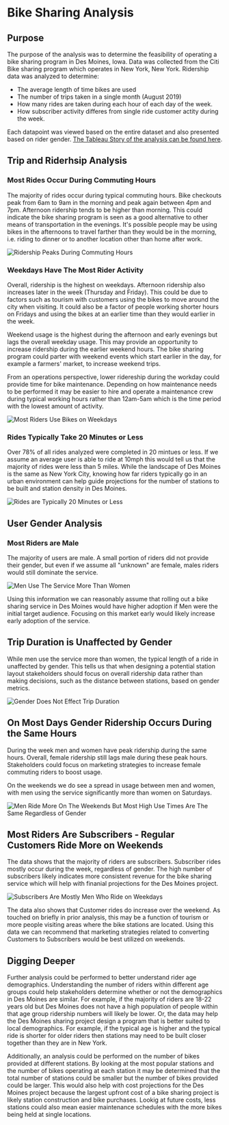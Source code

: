 # Bike Sharing Analysis

## Purpose
The purpose of the analysis was to determine the feasibility of operating a bike sharing program in Des Moines, Iowa. Data was collected from the Citi Bike sharing program which operates in New York, New York. Ridership data was analyzed to determine:
* The average length of time bikes are used 
* The number of trips taken in a single month (August 2019)
* How many rides are taken during each hour of each day of the week.
* How subscriber activity differes from single ride customer actity during the week. 

Each datapoint was viewed based on the entire dataset and also presented based on rider gender. [The Tableau Story of the analysis can be found here](https://public.tableau.com/app/profile/trey.graham/viz/CitiBikeRiderAnalysis_16232980489740/BikeUsageAnalysis). 

## Trip and Riderhsip Analysis

### Most Rides Occur During Commuting Hours
The majority of rides occur during typical commuting hours. Bike checkouts peak from 6am to 9am in the morning and peak again between 4pm and 7pm. Afternoon ridership tends to be higher than morning. This could indicate the bike sharing program is seen as a good alternative to other means of transportation in the evenings. It's possible people may be using bikes in the afternoons to travel farther than they would be in the morning, i.e. riding to dinner or to another location other than home after work. 

![Ridership Peaks During Commuting Hours](Resources/story_1.png)

### Weekdays Have The Most Rider Activity
Overall, ridership is the highest on weekdays. Afternoon ridership also increases later in the week (Thursday and Friday). This could be due to factors such as tourism with customers using the bikes to move around the city when visiting. It could also be a factor of people working shorter hours on Fridays and using the bikes at an earlier time than they would earlier in the week. 

Weekend usage is the highest during the afternoon and early evenings but lags the overall weekday usage. This may provide an opportunity to increase ridership during the earlier weekend hours. The bike sharing program could parter with weekend events which start earlier in the day, for example a farmers' market, to increase weekend trips. 

From an operations perspective, lower ridereship during the workday could provide time for bike maintenance. Depending on how maintenance needs to be performed it may be easier to hire and operate a maintenance crew during typical working hours rather than 12am-5am which is the time period with the lowest amount of activity. 

![Most Riders Use Bikes on Weekdays](Resources/story_2.PNG)

### Rides Typically Take 20 Minutes or Less
Over 78% of all rides analyzed were completed in 20 mintues or less. If we assume an average user is able to ride at 10mph this would tell us that the majority of rides were less than 5 miles. While the landscape of Des Moines is the same as New York City, knowing how far riders typically go in an urban environment can help guide projections for the number of stations to be built and station density in Des Moines. 

![Rides are Typically 20 Minutes or Less](Resources/story_3.png)

## User Gender Analysis

### Most Riders are Male
The majority of users are male. A small portion of riders did not provide their gender, but even if we assume all "unknown" are female, males riders would still dominate the service. 

![Men Use The Service More Than Women](Resources/story_4.png)

Using this information we can reasonably assume that rolling out a bike sharing service in Des Moines would have higher adoption if Men were the initial target audience. Focusing on this market early would likely increase early adoption of the service. 

## Trip Duration is Unaffected by Gender
While men use the service more than women, the typical length of a ride in unaffected by gender. This tells us that when designing a potential station layout stakeholders should focus on overall ridership data rather than making decisions, such as the distance between stations, based on gender metrics. 

![Gender Does Not Effect Trip Duration](Resources/story_5.png)

## On Most Days Gender Ridership Occurs During the Same Hours
During the week men and women have peak ridership during the same hours. Overall, female ridership still lags male during these peak hours. Stakeholders could focus on marketing strategies to increase female commuting riders to boost usage. 

On the weekends we do see a spread in usage between men and women, with men using the service significantly more than women on Saturdays.

![Men Ride More On The Weekends But Most High Use Times Are The Same Regardless of Gender](Resources/story_6.png)

## Most Riders Are Subscribers - Regular Customers Ride More on Weekends
The data shows that the majority of riders are subscribers. Subscriber rides mostly occur during the week, regardless of gender. The high number of subscribers likely indicates more consistent revenue for the bike sharing service which will help with finanial projections for the Des Moines project. 

![Subscribers Are Mostly Men Who Ride on Weekdays](Resources/story_7.png)

The data also shows that Customer rides do increase over the weekend. As touched on briefly in prior analysis, this may be a function of tourism or more people visiting areas where the bike stations are located. Using this data we can recommend that marketing strategies related to converting Customers to Subscribers would be best utilized on weekends. 

## Digging Deeper
Further analysis could be performed to better understand rider age demographics. Understanding the number of riders within different age groups could help stakeholders determine whether or not the demographics in Des Moines are similar. For example, if the majority of riders are 18-22 years old but Des Moines does not have a high population of people within that age group ridership numbers will likely be lower. Or, the data may help the Des Moines sharing project design a program that is better suited to local demographics. For example, if the typical age is higher and the typical ride is shorter for older riders then stations may need to be built closer together than they are in New York. 

Additionally, an analysis could be performed on the number of bikes provided at different stations. By looking at the most popular stations and the number of bikes operating at each station it may be determined that the total number of stations could be smaller but the number of bikes provided could be larger. This would also help with cost projections for the Des Moines project because the largest upfront cost of a bike sharing project is likely station construction and bike purchases. Lookig at future costs, less stations could also mean easier maintenance schedules with the more bikes being held at single locations. 

